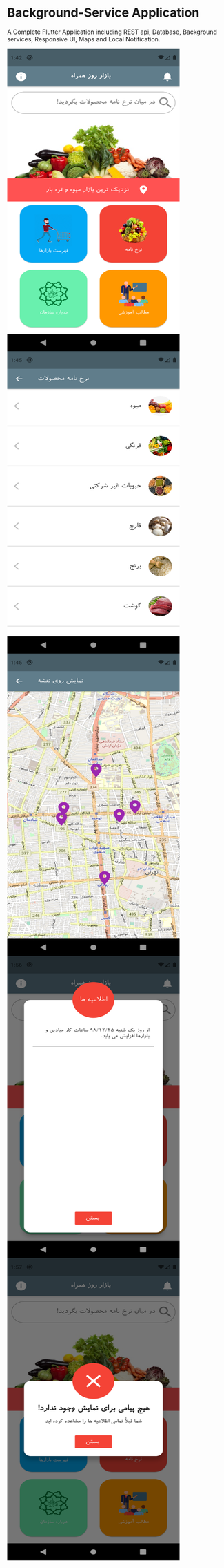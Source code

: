 # Background-Service Application
A Complete Flutter Application including REST api, Database, Background services, Responsive UI, Maps and Local Notification.

<a href="url"><img src="https://github.com/alifarahani1998/Background-Service-Application/blob/master/assets/images/Screenshot_1632042756.png" align="left" height="700" width="400" ></a>
<br>
<a href="url"><img src="https://github.com/alifarahani1998/Background-Service-Application/blob/master/assets/images/Screenshot_1632042929.png" align="left" height="700" width="400" ></a>
<br>
<a href="url"><img src="https://github.com/alifarahani1998/Background-Service-Application/blob/master/assets/images/Screenshot_1632042918.png" align="left" height="700" width="400" ></a>
<br>
<a href="url"><img src="https://github.com/alifarahani1998/Background-Service-Application/blob/master/assets/images/Screenshot_1632043606.png" align="left" height="700" width="400" ></a>
<br>
<a href="url"><img src="https://github.com/alifarahani1998/Background-Service-Application/blob/master/assets/images/Screenshot_1632043648.png" align="left" height="700" width="400" ></a>

<!-- 
![alt text](https://github.com/alifarahani1998/Background-Service-Application/blob/master/assets/images/Screenshot_1632042756.png)

![alt text](https://github.com/alifarahani1998/Background-Service-Application/blob/master/assets/images/Screenshot_1632042929.png)

![alt text](https://github.com/alifarahani1998/Background-Service-Application/blob/master/assets/images/Screenshot_1632042918.png)

![alt text](https://github.com/alifarahani1998/Background-Service-Application/blob/master/assets/images/Screenshot_1632043606.png)

![alt text](https://github.com/alifarahani1998/Background-Service-Application/blob/master/assets/images/Screenshot_1632043648.png) -->


